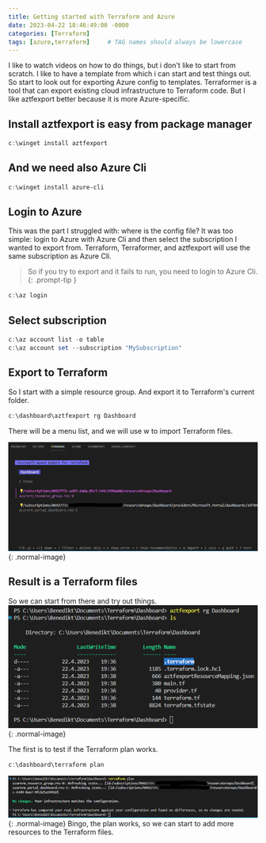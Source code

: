```yaml
---
title: Getting started with Terraform and Azure
date: 2023-04-22 18:46:49:00 -0000
categories: [Terraform]
tags: [azure,terraform]     # TAG names should always be lowercase
---
```


I like to watch videos on how to do things, but i don't like to start from scratch. I like to have a template from which i can start and test things out. So start to look out for exporting Azure config to templates. Terraformer is a tool that can export existing cloud infrastructure to Terraform code. But I like aztfexport better because it is more Azure-specific.

## Install aztfexport is easy from package manager
```powershell
c:\winget install aztfexport
```
## And we need also Azure Cli
```powershell
c:\winget install azure-cli
```
## Login to Azure
This was the part I struggled with: where is the config file? It was too simple: login to Azure with Azure Cli and then select the subscription I wanted to export from. Terraform, Terraformer, and aztfexport will use the same subscription as Azure Cli.
> So if you try to export and it fails to run, you need to login to Azure Cli.
{: .prompt-tip }

```powershell
c:\az login
```
## Select subscription
```powershell
c:\az account list -o table
c:\az account set --subscription "MySubscription"
```
## Export to Terraform
So I start with a simple resource group.
And export it to Terraform's current folder.
```powershell
c:\dashboard\aztfexport rg Dashboard
```
There will be a menu list, and we will use w to import Terraform files.

![Desktop View](/assets/img/blog/terra1.png){: .normal-image}

## Result is a Terraform files
So we can start from there and try out things.
![Desktop View](/assets/img/blog/terra2.png){: .normal-image}

The first is to test if the Terraform plan works.
```powershell
c:\dashboard\terraform plan
```
![Desktop View](/assets/img/blog/terra3.png){: .normal-image}
Bingo, the plan works, so we can start to add more resources to the Terraform files.







